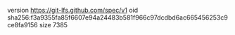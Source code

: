 version https://git-lfs.github.com/spec/v1
oid sha256:f3a9355fa85f6607e94a24483b581f966c97dcdbd6ac665456253c9ce8fa9156
size 7385
